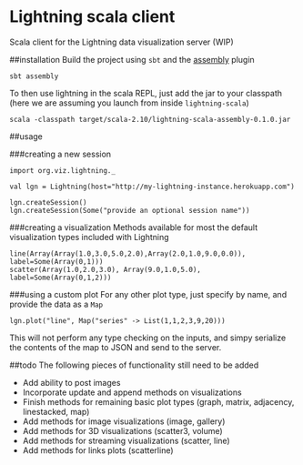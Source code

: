 # Lightning scala client
Scala client for the Lightning data visualization server (WIP)

##installation
Build the project using `sbt` and the [assembly](https://github.com/sbt/sbt-assembly) plugin 
```
sbt assembly
```
To then use lightning in the scala REPL, just add the jar to your classpath (here we are assuming you launch from inside `lightning-scala`)
```
scala -classpath target/scala-2.10/lightning-scala-assembly-0.1.0.jar
```

##usage

###creating a new session
```
import org.viz.lightning._

val lgn = Lightning(host="http://my-lightning-instance.herokuapp.com")

lgn.createSession()
lgn.createSession(Some("provide an optional session name"))
```

###creating a visualization
Methods available for most the default visualization types included with Lightning
```
line(Array(Array(1.0,3.0,5.0,2.0),Array(2.0,1.0,9.0,0.0)), label=Some(Array(0,1)))
scatter(Array(1.0,2.0,3.0), Array(9.0,1.0,5.0), label=Some(Array(0,1,2)))
```

###using a custom plot
For any other plot type, just specify by name, and provide the data as a `Map`
```
lgn.plot("line", Map("series" -> List(1,1,2,3,9,20)))
```
This will not perform any type checking on the inputs, and simpy serialize the contents of the map to JSON and send to the server.

##todo
The following pieces of functionality still need to be added
- Add ability to post images
- Incorporate update and append methods on visualizations
- Finish methods for remaining basic plot types (graph, matrix, adjacency, linestacked, map)
- Add methods for image visualizations (image, gallery)
- Add methods for 3D visualizations (scatter3, volume)
- Add methods for streaming visualizations (scatter, line)
- Add methods for links plots (scatterline)
